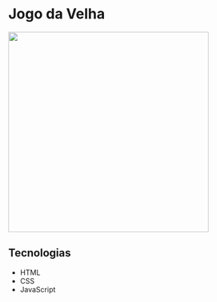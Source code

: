# Jogo da Velha

<p>
 <img src="https://github.com/diasjoaovitor/jogo-da-velha/blob/main/.github/screen.png" width="400">
</p>

## Tecnologias 
* HTML
* CSS
* JavaScript
